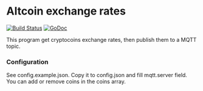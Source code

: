 # Altcoin exchange rates

[![Build Status](https://travis-ci.org/gyengus/altcoin_exchange_rates.svg?branch=master)](https://travis-ci.org/gyengus/altcoin_exchange_rates) [![GoDoc](https://godoc.org/github.com/gyengus/altcoin_exchange_rates?status.svg)](https://godoc.org/github.com/gyengus/altcoin_exchange_rates)

This program get cryptocoins exchange rates, then publish them to a MQTT topic.

### Configuration

See config.example.json. Copy it to config.json and fill mqtt.server field. You can add or remove coins in the coins array.
